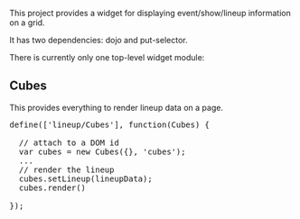This project provides a widget for displaying event/show/lineup information on a grid.

It has two dependencies: dojo and put-selector.

There is currently only one top-level widget module:

<h2>Cubes</h2>
This provides everything to render lineup data on a page.

<pre>
define(['lineup/Cubes'], function(Cubes) {
  
  // attach to a DOM id
  var cubes = new Cubes({}, 'cubes');
  ...
  // render the lineup
  cubes.setLineup(lineupData);
  cubes.render()
  
});  
</pre>



